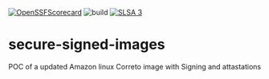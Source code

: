 
[![OpenSSFScorecard](https://api.securityscorecards.dev/projects/github.com/{owner}/{repo}/badge)](https://api.securityscorecards.dev/projects/github.com/{owner}/{repo})
![build](https://github.com/lme-nca/secure-signed-images/actions/workflows/docker-publish.yml/badge.svg)
[![SLSA 3](https://slsa.dev/images/gh-badge-level3.svg)](https://slsa.dev)

# secure-signed-images
POC of a updated Amazon linux Correto image with Signing and attastations
